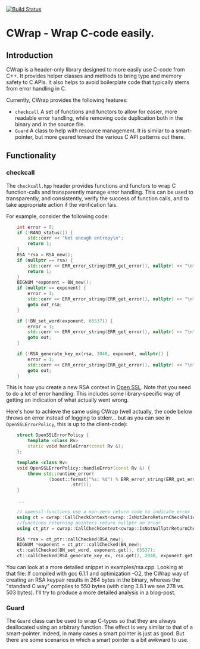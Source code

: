 [![Build Status](https://travis-ci.org/mgelde/CWrap.svg?branch=master)](https://travis-ci.org/mgelde/CWrap)

CWrap - Wrap C-code easily.
=====

Introduction
--------

CWrap is a header-only library designed to more easily use C-code from C++. It provides helper classes and methods to bring type and memory safety to C APIs. It also helps to avoid boilerplate code that typically stems from error handling in C.

Currently, CWrap provides the following features:  
* `checkcall`
A set of functions and functors to allow for easier, more readable error handling, while removing code duplication both in the binary and in the source file.
* `Guard`
A class to help with resource management. It is similar to a smart-pointer, but more geared toward the various C API patterns out there.

Functionality
-----

### checkcall

The `checkcall.hpp` header provides functions and functors to wrap C function-calls and transparently manage error handling. This can be used to transparently, and
consistently, verify the success of function calls, and to take appropriate action if the verification fais.

For example, consider the following code:
```cpp
    int error = 0;
    if (!RAND_status()) {
        std::cerr << "Not enough entropy\n";
        return 1;
    }
    RSA *rsa = RSA_new();
    if (nullptr == rsa) {
        std::cerr << ERR_error_string(ERR_get_error(), nullptr) << "\n";
        return 1;
    }
    BIGNUM *exponent = BN_new();
    if (nullptr == exponent) {
        error = 1;
        std::cerr << ERR_error_string(ERR_get_error(), nullptr) << "\n";
        goto out_rsa;
    }

    if (!BN_set_word(exponent, 65537)) {
        error = 1;
        std::cerr << ERR_error_string(ERR_get_error(), nullptr) << "\n";
        goto out;
    }

    if (!RSA_generate_key_ex(rsa, 2048, exponent, nullptr)) {
        error = 1;
        std::cerr << ERR_error_string(ERR_get_error(), nullptr) << "\n";
        goto out;
    }
```
This is how you create a new RSA context in [Open SSL](https://www.openssl.org/). Note that you need to do a lot of error handling. This includes some library-specific way of getting an indication of what actually went wrong.

Here's how to achieve the same using CWrap (well actually, the code below throws on error instead of logging to stderr... but as you can see in `OpenSSLErrorPolicy`, this is up to the client-code):

```cpp
    struct OpenSSLErrorPolicy {
        template <class Rv>
        static void handleError(const Rv &);
    };

    template <class Rv>
    void OpenSSLErrorPolicy::handleError(const Rv &) {
        throw std::runtime_error(
                (boost::format("%s: %d") % ERR_error_string(ERR_get_error(), nullptr) % ERR_get_error())
                        .str());
    }

    ...

    // openssl-functions use a non-zero return code to indicate error
    using ct = cwrap::CallCheckContext<cwrap::IsNotZeroReturnCheckPolicy, OpenSSLErrorPolicy>;
    //functions returning pointers return nullptr on error
    using ct_ptr = cwrap::CallCheckContext<cwrap::IsNotNullptrReturnCheckPolicy, OpenSSLErrorPolicy>;

    RSA *rsa = ct_ptr::callChecked(RSA_new);
    BIGNUM *exponent = ct_ptr::callChecked(BN_new);
    ct::callChecked(BN_set_word, exponent.get(), 65537);
    ct::callChecked(RSA_generate_key_ex, rsa.get(), 2048, exponent.get(), nullptr);
```
You can look at a more detailed snippet in examples/rsa.cpp. Looking at that file: If compiled with gcc 6.1.1 and optimization -O2, the CWrap way of creating an RSA keypair results in 264 bytes in the binary, whereas the "standard C way" compiles to 550 bytes (with clang 3.8.1 we see 278 vs. 503 bytes). I'll try to produce a more detailed analysis in a blog-post.

### Guard
The `Guard` class can be used to wrap C-types so that they are always deallocated using an arbitrary function. The effect is very similar to that of a smart-pointer. Indeed, in many cases a smart pointer is just as good. But there are some scenarios in which a smart pointer is a bit awkward to use.
